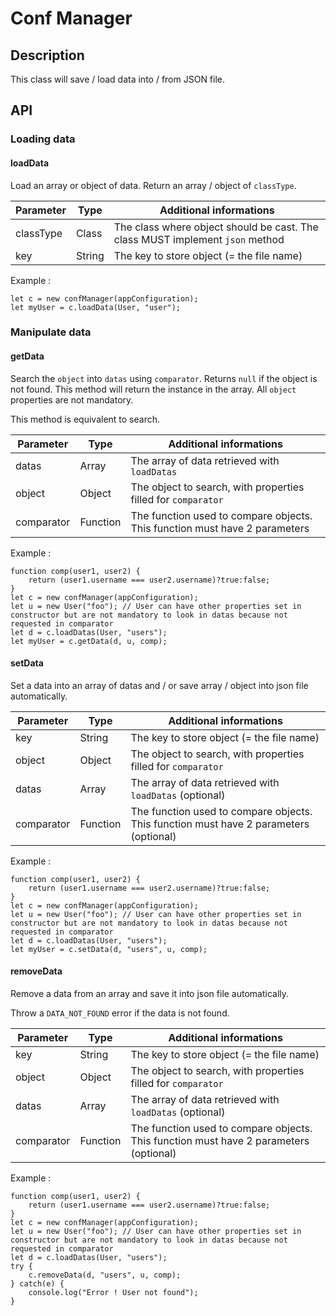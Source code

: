 # Conf Manager

## Description

This class will save / load data into / from JSON file.

## API

### Loading data

#### loadData

Load an array or object of data. Return an array / object of `classType`.

| Parameter | Type   | Additional informations                     |
|-----------|--------|---------------------------------------------|
| classType  | Class | The class where object should be cast. The class MUST implement `json` method |
| key  | String | The key to store object (= the file name) |

Example :

	let c = new confManager(appConfiguration);
	let myUser = c.loadData(User, "user");

### Manipulate data

#### getData

Search the `object` into `datas` using `comparator`. Returns `null` if the object is not found. This method will return the instance in the array. All `object` properties are not mandatory.

This method is equivalent to search.

| Parameter | Type   | Additional informations                     |
|-----------|--------|---------------------------------------------|
| datas  | Array | The array of data retrieved with `loadDatas` |
| object  | Object | The object to search, with properties filled for `comparator` |
| comparator  | Function | The function used to compare objects. This function must have 2 parameters |


Example :

	function comp(user1, user2) {
		return (user1.username === user2.username)?true:false;
	}
	let c = new confManager(appConfiguration);
	let u = new User("foo"); // User can have other properties set in constructor but are not mandatory to look in datas because not requested in comparator
	let d = c.loadDatas(User, "users");
	let myUser = c.getData(d, u, comp);

#### setData

Set a data into an array of datas and / or save array / object into json file automatically.

| Parameter | Type   | Additional informations                     |
|-----------|--------|---------------------------------------------|
| key  | String | The key to store object (= the file name) |
| object  | Object | The object to search, with properties filled for `comparator` |
| datas  | Array | The array of data retrieved with `loadDatas` (optional) |
| comparator  | Function | The function used to compare objects. This function must have 2 parameters (optional)  |

Example :

	function comp(user1, user2) {
		return (user1.username === user2.username)?true:false;
	}
	let c = new confManager(appConfiguration);
	let u = new User("foo"); // User can have other properties set in constructor but are not mandatory to look in datas because not requested in comparator
	let d = c.loadDatas(User, "users");
	let myUser = c.setData(d, "users", u, comp);

#### removeData

Remove a data from an array and save it into json file automatically.

Throw a `DATA_NOT_FOUND` error if the data is not found.

| Parameter | Type   | Additional informations                     |
|-----------|--------|---------------------------------------------|
| key  | String | The key to store object (= the file name) |
| object  | Object | The object to search, with properties filled for `comparator` |
| datas  | Array | The array of data retrieved with `loadDatas` (optional) |
| comparator  | Function | The function used to compare objects. This function must have 2 parameters (optional) |


Example :

	function comp(user1, user2) {
		return (user1.username === user2.username)?true:false;
	}
	let c = new confManager(appConfiguration);
	let u = new User("foo"); // User can have other properties set in constructor but are not mandatory to look in datas because not requested in comparator
	let d = c.loadDatas(User, "users");
	try {
		c.removeData(d, "users", u, comp);
	} catch(e) {
		console.log("Error ! User not found");
	}

